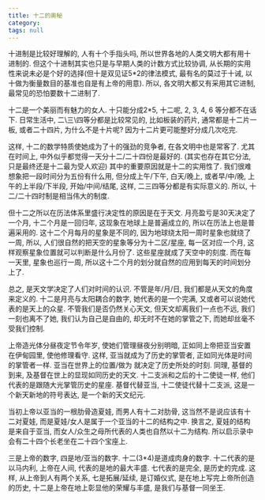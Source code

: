 ```yaml
---
title: 十二的奥秘
category: 
tags: null
---
```


十进制是比较好理解的, 人有十个手指头吗, 所以世界各地的人类文明大都有用十进制的. 但这个十进制其实也只是与早期人类的计数方式比较协调, 从长期的实用性来说未必是个好的选择(但十是双见证5*2的律法模式, 最有名的莫过于十诫, 以十做为衡量数目的基准也自是有上帝的用意). 所以, 各文明大都又有采用其它进制, 最常见的恐怕要数十二进制了.

十二是一个美丽而有魅力的女人. 十只能分成2*5, 十二呢, 2, 3, 4, 6 等分都不在话下. 日常生活中, 二\\三\\四等分都是比较常见的, 比如板装的药片, 通常都是十二片一板, 或者二十四片, 为什么不是十片呢? 因为十二片更可能整好分成几次吃完.

这样, 十二的数学特质使她成为了十的强劲的竞争者, 在各文明中也是常客了. 尤其在时间上, 中外似乎都觉得一天分十二/二十四份是最好的. (其实也存在其它分法, 只是最终还是十二最为受人欢迎) 其中的重要原因就是十二的实用性了. 我们很难想象把一段时间分为五份有什么用, 但分成上午/下午, 白天/晚上, 或者早/中/晚, 上午的上半段/下半段, 开始/中间/结尾, 这样, 二三四等分都是有实际意义的. 所以, 十二/二十四时制是相当伟大的制度.

但十二之所以在历法体系里盛行决定性的原因是在于天文. 月亮盈亏是30天决定了一个月, 十二个月是一回归年, 这现象在地球上是普遍成立的, 所以在历法上也是普遍采用的. 这十二个月每月的星象是不同的, 因为地球绕太阳一周时星象也就绕了一周, 所以, 人们很自然的把天空的星象等分为十二区/星座, 每一区对应一个月, 这样观察星象位置就可以判断是什么月份了. 这些星座就成了天空中的刻度. 而在每一天里, 星象也巡行一周, 所以这十二个月的划分就自然的应用到每天的时间划分上了.

总之, 是天文学决定了人们对时间的认识. 不管是年/月/日, 我们都是从天文的角度来定义的. 十二是月亮与太阳耦合的数字, 她代表的是一个完满, 又或者可以说她代表的是天上的众星. 不管我们是否仍然关心天文, 但天文却离我们一点也不远, 我们一刻也离不了她, 我们认为自己是自由的, 却无时不在她的掌管之下, 而她却丝毫不受我们控制.

上帝造光体分昼夜定节令年岁, 使她们管理昼夜分别明暗, 正如同上帝把亚当安置在伊甸园里, 使他修理看守. 这样, 亚当就成为了历史的掌管者, 正如同光体是时间的掌管者一样. 亚当在世界上的位置/做为 就决定了历史所处的时刻. 同理, 基督的到来, 及基督在世上的显现如同历史的天文.  十二支派和之后的十二使徒一样, 他们代表的是跟随大光掌管历史的星座. 基督代替亚当, 十二使徒代替十二支派, 这是一个新天新地的符号表达, 是一个新的天文纪元.

当初上帝以亚当的一根肋骨造夏娃, 而男人有十二对肋骨, 这当然不是说应该有十二对夏娃, 而是夏娃/女人是属于一个亚当的十二的结构之中. 换言之, 夏娃的结构是来自于亚当, 而女人/众生之母所代表的人类也自然以十二为结构.  所以启示录中会有二十四个长老坐在二十四个宝座上.

三是上帝的数字, 四是地/亚当的数字. 十二(3*4)是道成肉身的数字. 十二代表的是以马内利, 上帝在人间, 代表的是地的最大丰盛. 七代表的是完全, 是历史的完成. 这样, 从上帝到人有两个关系, 七是拓展/延续, 是订婚仪式, 是在地上写完上帝所创造的历史, 十二是上帝在地上彰显他的荣耀与丰盛, 是我们与基督一同坐王.

